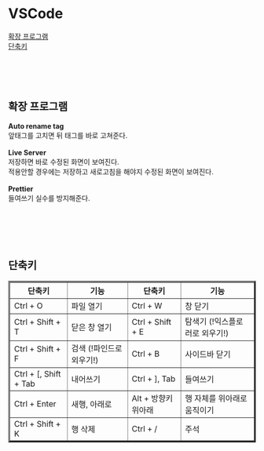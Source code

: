 <h1>VSCode</h1>
<a href="#Expansion">확장 프로그램</a><br />
<a href="#Shortcuts">단축키</a><br />

<br />
<br />
<br />
<br />
<h2 id="Expansion">확장 프로그램</h2>
<p>
    <b>Auto rename tag</b><br />
    앞태그를 고치면 뒤 태그를 바로 고쳐준다.<br /><br />
    <b>Live Server</b><br />
    저장하면 바로 수정된 화면이 보여진다.<br />
    적용안할 경우에는 저장하고 새로고침을 해야지 수정된 화면이 보여진다.<br /><br />
    <b>Prettier</b><br />
    들여쓰기 실수를 방지해준다.<br />
</p>

<br />
<br />
<br />
<br />
<h2 id="Shortcuts">단축키</h2>
<table border="3">
    <th>단축키</th>
    <th>기능</th>
    <th>단축키</th>
    <th>기능</th>
    <tr>
        <td>Ctrl + O</td>
        <td>파일 열기</td>
        <td>Ctrl + W</td>
        <td>창 닫기</td>
    </tr>
    <tr>
        <td>Ctrl + Shift + T</td>
        <td>닫은 창 열기</td>
        <td>Ctrl + Shift + E</td>
        <td>탐색기 (!익스플로러로 외우기!)</td>
    </tr>
    <tr>
        <td>Ctrl + Shift + F</td>
        <td>검색 (!파인드로 외우기!)</td>
        <td>Ctrl + B</td>
        <td>사이드바 닫기</td>
    </tr>
    <tr>
        <td>Ctrl + [, Shift + Tab</td>
        <td>내어쓰기</td>
        <td>Ctrl + ], Tab</td>
        <td>들여쓰기</td>
    </tr>
    <tr>
        <td>Ctrl + Enter</td>
        <td>새행, 아래로</td>
        <td>Alt + 방향키 위아래</td>
        <td>행 자체를 위아래로 움직이기</td>
    </tr>
    <tr>
        <td>Ctrl + Shift + K</td>
        <td>행 삭제</td>
        <td>Ctrl + /</td>
        <td>주석</td>
    </tr>
</table>
<br />
<br />
